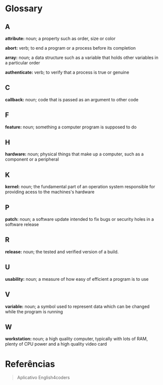 # Glossary

## A

**attribute:** noun; a property such as order, size or color

**abort:** verb; to end a program or a process before its completion

**array:** noun; a data structure such as a variable that holds other variables in a particular order

**authenticate:** verb; to verify that a process is true or genuine

## C

**callback:** noun; code that is passed as an argument to other code

## F

**feature:** noun; something a computer program is supposed to do

## H

**hardware:** noun; physical things that make up a computer, such as a component or a peripheral

## K

**kernel:** noun; the fundamental part of an operation system responsible for providing acess to the machines's hardware

## P

**patch:** noun; a software update intended to fix bugs or security holes in a software release

## R

**release:** noun; the tested and verified version of a build.


## U

**usability:** noun; a measure of how easy of efficient a program is to use

## V

**variable:** noun; a symbol used to represent data which can be changed while the program is running

## W

**workstation:** noun; a high quality computer, typically with lots of RAM, plenty of CPU power and a high quality video card





# Referências
> Aplicativo English4coders